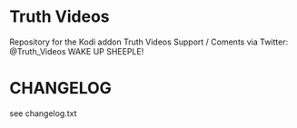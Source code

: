 # Truth Videos #
Repository for the Kodi addon Truth Videos
Support / Coments via Twitter: @Truth_Videos
WAKE UP SHEEPLE!

# CHANGELOG
see changelog.txt
